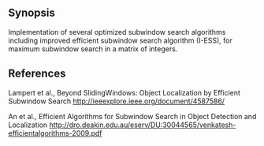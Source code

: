 ## Synopsis

Implementation of several optimized subwindow search algorithms including improved efficient subwindow search algorithm (I-ESS), for maximum subwindow search in a matrix of integers.

## References

Lampert et al., Beyond SlidingWindows: Object Localization by Efficient Subwindow Search
 http://ieeexplore.ieee.org/document/4587586/

An et al., Efficient Algorithms for Subwindow Search in Object Detection and Localization
 http://dro.deakin.edu.au/eserv/DU:30044565/venkatesh-efficientalgorithms-2009.pdf



